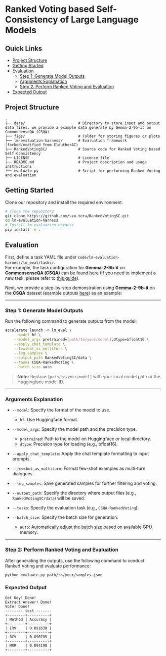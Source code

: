 # Ranked Voting based Self-Consistency of Large Language Models

## Quick Links

- [Project Structure](#project-structure)
- [Getting Started](#getting-started)
- [Evaluation](#evaluation)
  - [Step 1: Generate Model Outputs](#step-1-generate-model-outputs)
  - [Arguments Explanation](#arguments-explanation)
  - [Step 2: Perform Ranked Voting and Evaluation](#step-2-perform-ranked-voting-and-evaluation)
- [Expected Output](#expected-output)

## Project Structure
```
.
├── data/                        # Directory to store input and output data files, we provide a example data generate by Gemma-2-9b-it on CommonsenseQA (CSQA)
├── figs/                        # Folder for storing figures or plots
├── lm-evaluation-harness/       # Evaluation framework (forked/modified from EleutherAI)
├── RankedVotingSC/              # Source code for Ranked Voting based Self-Consistency
├── LICENSE                      # License file
├── README.md                    # Project description and usage instructions
└── evaluate.py                  # Script for performing Ranked Voting and evaluation
```

## Getting Started

Clone our repository and install the required environment:

```bash
# Clone the repository
git clone https://github.com/szu-tera/RankedVotingSC.git
cd lm-evaluation-harness
# Install lm-evaluation-harness
pip install -e .
```

## Evaluation

First, define a task YAML file under `code/lm-evaluation-harness/lm_eval/tasks/`.  
For example, the task configuration for **Gemma-2-9b-it** on **CommonsenseQA (CSQA)** can be found [here](https://github.com/szu-tera/RankedVotingSC/blob/main/lm-evaluation-harness/lm_eval/tasks/CSQA/CSQA.yaml) (If you need to implement a new task, please refer to [this guide](https://github.com/EleutherAI/lm-evaluation-harness/blob/main/docs/new_task_guide.md)).

Next, we provide a step-by-step demonstration using **Gemma-2-9b-it** on the **CSQA** dataset (example outputs [here](https://github.com/szu-tera/RankedVotingSC/blob/main/data/samples.json)) as an example:

---

### Step 1: Generate Model Outputs

Run the following command to generate outputs from the model:

```bash
accelerate launch -m lm_eval \
    --model hf \
    --model_args pretrained=[path/to/your/model],dtype=bfloat16 \
    --apply_chat_template \
    --fewshot_as_multiturn \
    --log_samples \
    --output_path RankedVotingSC/data \
    --tasks CSQA-RankedVoting \
    --batch_size auto
```

> **Note:** Replace `[path/to/your/model]` with your local model path or the Huggingface model ID.  

---

### Arguments Explanation

- `--model`: Specify the format of the model to use.
  - `hf`: Use Huggingface format.

- `--model_args`: Specify the model path and the precision type.
  - `pretrained`: Path to the model on Huggingface or local directory.
  - `dtype`: Precision type for loading (e.g., bfloat16).

- `--apply_chat_template`: Apply the chat template formatting to input prompts.

- `--fewshot_as_multiturn`: Format few-shot examples as multi-turn dialogues.

- `--log_samples`: Save generated samples for further filtering and voting.

- `--output_path`: Specify the directory where output files (e.g., `RankedVotingSC/data`) will be saved.

- `--tasks`: Specify the evaluation task (e.g., `CSQA-RankedVoting`).

- `--batch_size`: Specify the batch size for generation.
  - `auto`: Automatically adjust the batch size based on available GPU memory.

---

### Step 2: Perform Ranked Voting and Evaluation

After generating the outputs, use the following command to conduct Ranked Voting and evaluate performance:

```bash
python evaluate.py path/to/your/samples.json
```

### Expected Output

```
Get Key! Done!
Extract Answer! Done!
Vote! Done!
-------- test -------
+--------+----------+
| Method | Accuracy |
+--------+----------+
| IRV    | 0.891638 |
+--------+----------+
| BCV    | 0.890785 |
+--------+----------+
| MRR    | 0.894198 |
+--------+----------+
```
